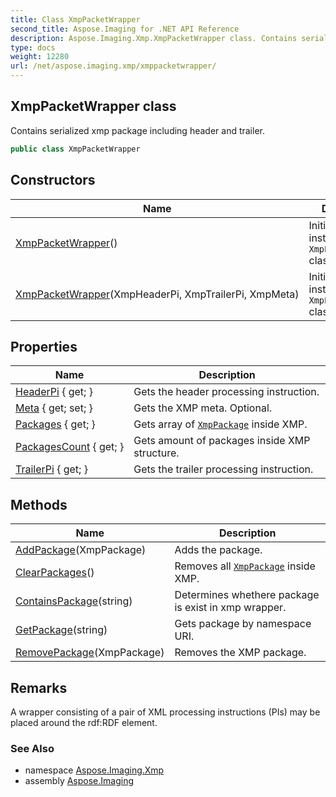 ```yaml
---
title: Class XmpPacketWrapper
second_title: Aspose.Imaging for .NET API Reference
description: Aspose.Imaging.Xmp.XmpPacketWrapper class. Contains serialized xmp package including header and trailer
type: docs
weight: 12280
url: /net/aspose.imaging.xmp/xmppacketwrapper/
---
```

## XmpPacketWrapper class

Contains serialized xmp package including header and trailer.

```csharp
public class XmpPacketWrapper
```

## Constructors

| Name | Description |
| --- | --- |
| [XmpPacketWrapper](xmppacketwrapper/#constructor)() | Initializes a new instance of the `XmpPacketWrapper` class. |
| [XmpPacketWrapper](xmppacketwrapper/#constructor_1)(XmpHeaderPi, XmpTrailerPi, XmpMeta) | Initializes a new instance of the `XmpPacketWrapper` class. |

## Properties

| Name | Description |
| --- | --- |
| [HeaderPi](../../aspose.imaging.xmp/xmppacketwrapper/headerpi/) { get; } | Gets the header processing instruction. |
| [Meta](../../aspose.imaging.xmp/xmppacketwrapper/meta/) { get; set; } | Gets the XMP meta. Optional. |
| [Packages](../../aspose.imaging.xmp/xmppacketwrapper/packages/) { get; } | Gets array of [`XmpPackage`](../xmppackage/) inside XMP. |
| [PackagesCount](../../aspose.imaging.xmp/xmppacketwrapper/packagescount/) { get; } | Gets amount of packages inside XMP structure. |
| [TrailerPi](../../aspose.imaging.xmp/xmppacketwrapper/trailerpi/) { get; } | Gets the trailer processing instruction. |

## Methods

| Name | Description |
| --- | --- |
| [AddPackage](../../aspose.imaging.xmp/xmppacketwrapper/addpackage/)(XmpPackage) | Adds the package. |
| [ClearPackages](../../aspose.imaging.xmp/xmppacketwrapper/clearpackages/)() | Removes all [`XmpPackage`](../xmppackage/) inside XMP. |
| [ContainsPackage](../../aspose.imaging.xmp/xmppacketwrapper/containspackage/)(string) | Determines whethere package is exist in xmp wrapper. |
| [GetPackage](../../aspose.imaging.xmp/xmppacketwrapper/getpackage/)(string) | Gets package by namespace URI. |
| [RemovePackage](../../aspose.imaging.xmp/xmppacketwrapper/removepackage/)(XmpPackage) | Removes the XMP package. |

## Remarks

A wrapper consisting of a pair of XML processing instructions (PIs) may be placed around the rdf:RDF element.

### See Also

* namespace [Aspose.Imaging.Xmp](../../aspose.imaging.xmp/)
* assembly [Aspose.Imaging](../../)


